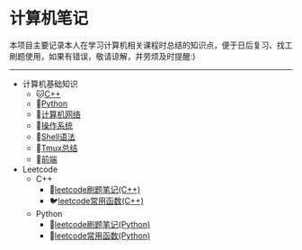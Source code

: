 # 计算机笔记

本项目主要记录本人在学习计算机相关课程时总结的知识点，便于日后复习、找工刷题使用，如果有错误，敬请谅解，并劳烦及时提醒:)

---

* 计算机基础知识
  * :cat:[C++](https://github.com/Kexin-Tang/cppPrimerPlus-cookbook)
  * :snake:[Python](https://github.com/Kexin-Tang/Python-cookbook)
  * :tiger:[计算机网络](https://github.com/Kexin-Tang/CS_Notes/blob/main/network.md)
  * :koala:[操作系统](https://github.com/Kexin-Tang/CS_Notes/blob/main/OS.md)
  * :pig:[Shell语法](https://github.com/Kexin-Tang/CS-Zoo/blob/main/Shell.md)
  * :elephant:[Tmux总结](https://github.com/Kexin-Tang/CS-Zoo/blob/main/tmux.md)
  * :penguin:[前端](https://github.com/Kexin-Tang/CS-Zoo/blob/master/Front-end.md)
* Leetcode
  * C++
    * :dog:[leetcode刷题笔记(C++)](https://github.com/Kexin-Tang/CS-Zoo/tree/master/LeetCode/cpp)
    * :bird:[leetcode常用函数(C++)](https://github.com/Kexin-Tang/CS-Zoo/blob/master/LeetCode/leetcode_functions_cpp.md)
  * Python
    * :wolf:[leetcode刷题笔记(Python)](https://github.com/Kexin-Tang/CS-Zoo/tree/master/LeetCode/python)
    * :horse:[leetcode常用函数(Python)](https://github.com/Kexin-Tang/CS-Zoo/blob/master/LeetCode/leetcode_functions_python.md)
